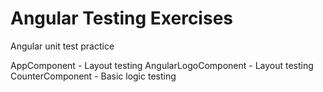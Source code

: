 # Angular Testing Exercises

Angular unit test practice

AppComponent - Layout testing
AngularLogoComponent - Layout testing
CounterComponent - Basic logic testing